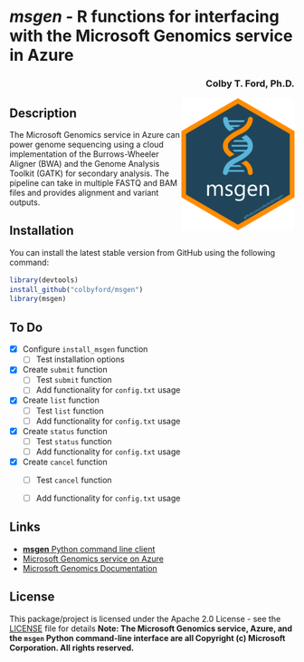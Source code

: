 
# *msgen* - R functions for interfacing with the Microsoft Genomics service in Azure
<h3 align = "right">Colby T. Ford, Ph.D.</h3>
<img align="right" src="https://raw.githubusercontent.com/colbyford/msgen/master/img/msgen_hex.png" alt="msgen icon" width="200">

## Description

The Microsoft Genomics service in Azure can power genome sequencing using a cloud implementation of the Burrows-Wheeler Aligner (BWA) and the Genome Analysis Toolkit (GATK) for secondary analysis. The pipeline can take in multiple FASTQ and BAM files and provides alignment and variant outputs.

## Installation

You can install the latest stable version from GitHub using the following command:
```r
library(devtools)
install_github("colbyford/msgen")
library(msgen)
```

## To Do

- [x] Configure `install_msgen` function
	- [ ] Test installation options
- [x] Create `submit` function
	- [ ] Test `submit` function
	- [ ] Add functionality for `config.txt` usage
- [x] Create `list` function
	- [ ] Test `list` function
	- [ ] Add functionality for `config.txt` usage
- [x] Create `status` function
	- [ ] Test `status` function
	- [ ] Add functionality for `config.txt` usage
- [x] Create `cancel` function
	- [ ] Test `cancel` function
	- [ ] Add functionality for `config.txt` usage


## Links

- [__msgen__ Python command line client](https://github.com/MicrosoftGenomics/msgen)
- [Microsoft Genomics service on Azure](https://azure.microsoft.com/en-us/services/genomics/)
- [Microsoft Genomics Documentation](https://docs.microsoft.com/en-us/azure/genomics/)


## License

This package/project is licensed under the Apache 2.0 License - see the [LICENSE](LICENSE) file for details
**Note: The Microsoft Genomics service, Azure, and the `msgen` Python command-line interface are all Copyright (c) Microsoft Corporation. All rights reserved.**

